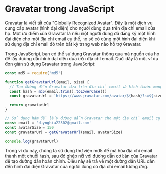# Gravatar trong JavaScript

Gravatar là viết tắt của "Globally Recognized Avatar". Đây là một dịch vụ cung cấp avatar (hình đại diện) cho người dùng dựa trên địa chỉ email của họ. Một ưu điểm của Gravatar là nếu một người dùng đã đăng ký một hình đại diện cho một địa chỉ email cụ thể, họ sẽ có cùng một hình đại diện khi sử dụng địa chỉ email đó trên bất kỳ trang web nào hỗ trợ Gravatar.

Trong JavaScript, bạn có thể sử dụng Gravatar thông qua mã nguồn của họ để lấy đường dẫn hình đại diện dựa trên địa chỉ email. Dưới đây là một ví dụ đơn giản sử dụng Gravatar trong JavaScript:

```javascript
const md5 = require('md5')

function getGravatarUrl(email, size) {
  // Tạo đường dẫn Gravatar dựa trên địa chỉ email và kích thước mong muốn
  const hash = md5(email.trim().toLowerCase())
  const gravatarUrl = `https://www.gravatar.com/avatar/${hash}?s=${size}`

  return gravatarUrl
}

// Sử dụng hàm để lấy đường dẫn Gravatar cho một địa chỉ email cụ thể và kích thước avatar
const email = 'duynghia22302@gmail.com'
const avatarSize = 150
const gravatarUrl = getGravatarUrl(email, avatarSize)

console.log(gravatarUrl)
```

Trong ví dụ này, chúng ta sử dụng thư viện md5 để mã hóa địa chỉ email thành một chuỗi hash, sau đó ghép nối với đường dẫn cơ bản của Gravatar để tạo đường dẫn hoàn chỉnh. Điều này sẽ trả về một đường dẫn URL dẫn đến hình đại diện Gravatar của người dùng có địa chỉ email tương ứng.
